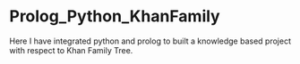 # Prolog_Python_KhanFamily
Here I have integrated python and prolog to built a knowledge based project with respect to Khan Family Tree.
